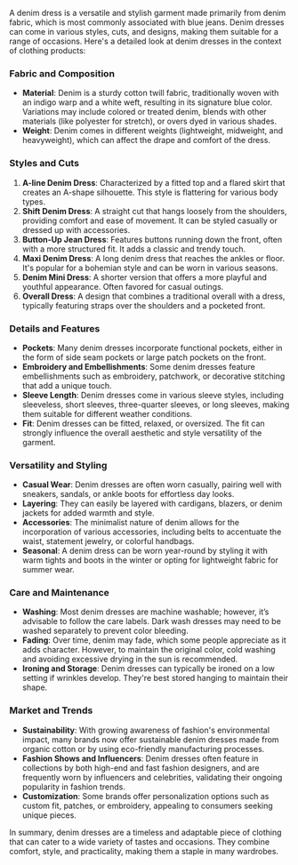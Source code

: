 A denim dress is a versatile and stylish garment made primarily from denim fabric, which is most commonly associated with blue jeans. Denim dresses can come in various styles, cuts, and designs, making them suitable for a range of occasions. Here's a detailed look at denim dresses in the context of clothing products:

### Fabric and Composition
- **Material**: Denim is a sturdy cotton twill fabric, traditionally woven with an indigo warp and a white weft, resulting in its signature blue color. Variations may include colored or treated denim, blends with other materials (like polyester for stretch), or overs dyed in various shades.
- **Weight**: Denim comes in different weights (lightweight, midweight, and heavyweight), which can affect the drape and comfort of the dress.

### Styles and Cuts
1. **A-line Denim Dress**: Characterized by a fitted top and a flared skirt that creates an A-shape silhouette. This style is flattering for various body types.
2. **Shift Denim Dress**: A straight cut that hangs loosely from the shoulders, providing comfort and ease of movement. It can be styled casually or dressed up with accessories.
3. **Button-Up Jean Dress**: Features buttons running down the front, often with a more structured fit. It adds a classic and trendy touch.
4. **Maxi Denim Dress**: A long denim dress that reaches the ankles or floor. It's popular for a bohemian style and can be worn in various seasons.
5. **Denim Mini Dress**: A shorter version that offers a more playful and youthful appearance. Often favored for casual outings.
6. **Overall Dress**: A design that combines a traditional overall with a dress, typically featuring straps over the shoulders and a pocketed front.

### Details and Features
- **Pockets**: Many denim dresses incorporate functional pockets, either in the form of side seam pockets or large patch pockets on the front.
- **Embroidery and Embellishments**: Some denim dresses feature embellishments such as embroidery, patchwork, or decorative stitching that add a unique touch.
- **Sleeve Length**: Denim dresses come in various sleeve styles, including sleeveless, short sleeves, three-quarter sleeves, or long sleeves, making them suitable for different weather conditions.
- **Fit**: Denim dresses can be fitted, relaxed, or oversized. The fit can strongly influence the overall aesthetic and style versatility of the garment.

### Versatility and Styling
- **Casual Wear**: Denim dresses are often worn casually, pairing well with sneakers, sandals, or ankle boots for effortless day looks.
- **Layering**: They can easily be layered with cardigans, blazers, or denim jackets for added warmth and style.
- **Accessories**: The minimalist nature of denim allows for the incorporation of various accessories, including belts to accentuate the waist, statement jewelry, or colorful handbags.
- **Seasonal**: A denim dress can be worn year-round by styling it with warm tights and boots in the winter or opting for lightweight fabric for summer wear.

### Care and Maintenance
- **Washing**: Most denim dresses are machine washable; however, it’s advisable to follow the care labels. Dark wash dresses may need to be washed separately to prevent color bleeding.
- **Fading**: Over time, denim may fade, which some people appreciate as it adds character. However, to maintain the original color, cold washing and avoiding excessive drying in the sun is recommended.
- **Ironing and Storage**: Denim dresses can typically be ironed on a low setting if wrinkles develop. They're best stored hanging to maintain their shape.

### Market and Trends
- **Sustainability**: With growing awareness of fashion's environmental impact, many brands now offer sustainable denim dresses made from organic cotton or by using eco-friendly manufacturing processes.
- **Fashion Shows and Influencers**: Denim dresses often feature in collections by both high-end and fast fashion designers, and are frequently worn by influencers and celebrities, validating their ongoing popularity in fashion trends.
- **Customization**: Some brands offer personalization options such as custom fit, patches, or embroidery, appealing to consumers seeking unique pieces.

In summary, denim dresses are a timeless and adaptable piece of clothing that can cater to a wide variety of tastes and occasions. They combine comfort, style, and practicality, making them a staple in many wardrobes.